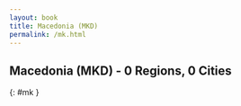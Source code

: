 ```yaml
---
layout: book
title: Macedonia (MKD)
permalink: /mk.html
---
```


## Macedonia (MKD) - 0 Regions, 0 Cities
{: #mk }






 
